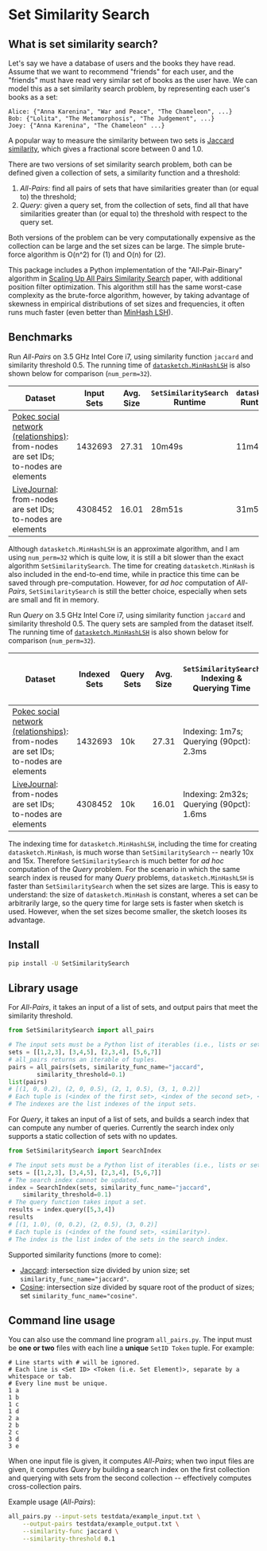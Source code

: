 # Set Similarity Search

## What is set similarity search?

Let's say we have a database of users and the books they have read.
Assume that we want to recommend "friends" for each user,
and the "friends" must have read very similar set of books
as the user have. We can model this as a set similarity search problem,
by representing each user's books as a set:

```
Alice: {"Anna Karenina", "War and Peace", "The Chameleon", ...}
Bob: {"Lolita", "The Metamorphosis", "The Judgement", ...}
Joey: {"Anna Karenina", "The Chameleon" ...}
```

A popular way to measure the similarity between two sets is 
[Jaccard similarity](https://en.wikipedia.org/wiki/Jaccard_index), which
gives a fractional score between 0 and 1.0. 

There are two versions of set similarity search problem, 
both can be defined given a collection of sets, a 
similarity function and a threshold:

1. *All-Pairs:* find all pairs of sets that have 
similarities greater than (or equal to) the threshold;
2. *Query:* given a query set, from the collection  of sets, find all that
have similarities greater than (or equal to) the threshold with respect to
the query set.

Both versions of the problem can be very computationally expensive 
as the collection can be large and the set sizes can be large. 
The simple brute-force algorithm is O(n^2) for (1) and O(n) for (2).

This package includes a Python implementation of the "All-Pair-Binary" 
algorithm in
[Scaling Up All Pairs Similarity Search](https://static.googleusercontent.com/media/research.google.com/en//pubs/archive/32781.pdf)
paper, with additional position filter optimization. 
This algorithm still has the same worst-case complexity as the brute-force 
algorithm, however, by taking advantage of skewness in empirical
distributions of set sizes and frequencies, it often runs much faster
(even better than [MinHash LSH](https://ekzhu.github.io/datasketch/lsh.html)).

## Benchmarks

Run *All-Pairs* on 3.5 GHz Intel Core i7, using similarity function `jaccard` 
and similarity threshold 0.5. 
The running time of [`datasketch.MinHashLSH`](https://ekzhu.github.io/datasketch/lsh.html) is also shown below for 
comparison (`num_perm=32`).

| Dataset | Input Sets | Avg. Size | `SetSimilaritySearch` Runtime | `datasketch` Runtime | `datasketch` Accuracy |
|---------|--------------|--------------|---------|------|--|
| [Pokec social network (relationships)](https://snap.stanford.edu/data/soc-Pokec.html): from-nodes are set IDs; to-nodes are elements | 1432693 | 27.31 | 10m49s | 11m4s | Precision: 0.73; Recall: 0.67 |
| [LiveJournal](https://snap.stanford.edu/data/soc-LiveJournal1.html): from-nodes are set IDs; to-nodes are elements | 4308452 | 16.01 | 28m51s | 31m58s | Precision: 0.79; Recall: 0.74|

Although `datasketch.MinHashLSH` is an approximate algorithm, and I am using `num_perm=32` which is quite low, it is still 
a bit slower than the exact algorithm `SetSimilaritySearch`. 
The time for
creating `datasketch.MinHash` is also included in the end-to-end time, while
in practice this time can be saved through pre-computation. However, for 
*ad hoc* computation of *All-Pairs*, `SetSimilaritySearch` is still
the better choice, especially when sets are small and fit in memory.

Run *Query* on 3.5 GHz Intel Core i7, using similarity function `jaccard` 
and similarity threshold 0.5. 
The query sets are sampled from the dataset itself.
The running time of [`datasketch.MinHashLSH`](https://ekzhu.github.io/datasketch/lsh.html) is also shown below for 
comparison (`num_perm=32`).

| Dataset | Indexed Sets | Query Sets | Avg. Size | `SetSimilaritySearch` Indexing & Querying Time | `datasketch` Indexing & Querying Time | `datasketch` Accuracy |
|--|--|--|--|--|--|--|
| [Pokec social network (relationships)](https://snap.stanford.edu/data/soc-Pokec.html): from-nodes are set IDs; to-nodes are elements | 1432693 | 10k | 27.31 | Indexing: 1m7s; Querying (90pct): 2.3ms | Indexing: 9m23s; Querying (90pct): 0.72ms | Precision: 0.90; Recall: 0.88 |
| [LiveJournal](https://snap.stanford.edu/data/soc-LiveJournal1.html): from-nodes are set IDs; to-nodes are elements | 4308452 | 10k | 16.01 | Indexing: 2m32s; Querying (90pct): 1.6ms | Indexing: 30m58s; Querying (90pct): 2.1ms | Precision: 0.85; Recall: 0.78|

The indexing time for `datasketch.MinHashLSH`, including the time for 
creating `datasketch.MinHash`, is much worse than `SetSimilaritySearch` --
nearly 10x and 15x. Therefore `SetSimilaritySearch` is much better for 
*ad hoc* computation of the *Query* problem. For the scenario in which the same 
search index is reused for many *Query* problems, `datasketch.MinHashLSH` is 
faster than `SetSimilaritySearch` when the set sizes are large. This is 
easy to understand: the size of `datasketch.MinHash` is constant, wheres 
a set can be arbitrarily large, so the query time for large sets is faster
when sketch is used. However, when the set sizes become smaller, the sketch 
looses its advantage.

## Install

```bash
pip install -U SetSimilaritySearch
```

## Library usage

For *All-Pairs*, it takes an input of a list of sets, and output pairs that
meet the similarity threshold.

```python
from SetSimilaritySearch import all_pairs

# The input sets must be a Python list of iterables (i.e., lists or sets).
sets = [[1,2,3], [3,4,5], [2,3,4], [5,6,7]]
# all_pairs returns an iterable of tuples.
pairs = all_pairs(sets, similarity_func_name="jaccard", 
        similarity_threshold=0.1)
list(pairs)
# [(1, 0, 0.2), (2, 0, 0.5), (2, 1, 0.5), (3, 1, 0.2)]
# Each tuple is (<index of the first set>, <index of the second set>, <similarity>).
# The indexes are the list indexes of the input sets.
```

For *Query*, it takes an input of a list of sets, and builds a search index
that can compute any number of queries. Currently the search index only 
supports a static collection of sets with no updates.

```python
from SetSimilaritySearch import SearchIndex

# The input sets must be a Python list of iterables (i.e., lists or sets).
sets = [[1,2,3], [3,4,5], [2,3,4], [5,6,7]]
# The search index cannot be updated.
index = SearchIndex(sets, similarity_func_name="jaccard", 
    similarity_threshold=0.1)
# The query function takes input a set.
results = index.query([5,3,4])
results
# [(1, 1.0), (0, 0.2), (2, 0.5), (3, 0.2)]
# Each tuple is (<index of the found set>, <similarity>).
# The index is the list index of the sets in the search index.
```


Supported similarity functions (more to come):
* [Jaccard](https://en.wikipedia.org/wiki/Jaccard_index): intersection size divided by union size; set `similarity_func_name="jaccard"`.
* [Cosine](https://en.wikipedia.org/wiki/Cosine_similarity): intersection size divided by square root of the product of sizes; set `similarity_func_name="cosine"`.


## Command line usage

You can also use the command line program `all_pairs.py`.
The input must be **one or two** files with each line a **unique** `SetID Token` 
tuple. 
For example:
```
# Line starts with # will be ignored.
# Each line is <Set ID> <Token (i.e. Set Element)>, separate by a whitespace or tab.
# Every line must be unique.
1 a
1 b
1 c
1 d
2 a
2 b
2 c
3 d
3 e
```
When one input file is given, it computes *All-Pairs*; when two input files 
are given, it computes *Query* by building a search index on the first
collection and querying with sets from the second collection -- effectively
computes cross-collection pairs.

Example usage (*All-Pairs*):
```bash
all_pairs.py --input-sets testdata/example_input.txt \
    --output-pairs testdata/example_output.txt \
    --similarity-func jaccard \
    --similarity-threshold 0.1
```

